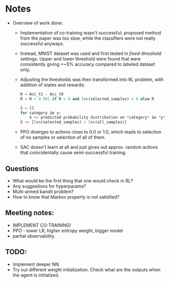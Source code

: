 # Notes

- Overview of work done:
    - Implementation of co-training wasn't successful; proposed method from the paper was too slow, while the classifiers were not really successful anyways.
    - Instead, MNIST dataset was used and first tested in *fixed-threshold* settings. Upper and lower threshold were found that were consistently giving +~5% accuracy compared to labeled dataset only. 
    - Adjusting the thresholds was then transformed into RL problem, with addition of states and rewards: 

        ```python
        R = Acc_t1 - Acc_t0
        R = R + 0.001 if R > 0 and len(selected_samples) > 0 else R
        ```

        ```python
        S = []
        for category in y:
            S += predicted probability distribution on *category* in *y*
        S += [len(selected_samples) / len(all_samples)]
        ```
    
    - PPO diverges to actions close to 0.0 or 1.0, which leads to selection of no samples or selection of all of them.
    - SAC doesn't learn at all and just gives out approx. random actions that coincidentally cause semi-successful training.

## Questions

- What would be the first thing that one would check in RL?
- Any suggestions for hyperparams?
- Multi-armed bandit problem?
- How to know that Markov property is not satisfied?

## Meeting notes:

- IMPLEMENT CO-TRAINING!
- PPO - lower LR, higher entropy weight, bigger model
- partial observability.

## TODO:

- Implement deeper NN.
- Try out different weight initialization. Check what are the outputs when the agent is initialized.